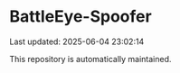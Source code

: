 # BattleEye-Spoofer

Last updated: 2025-06-04 23:02:14

This repository is automatically maintained.
